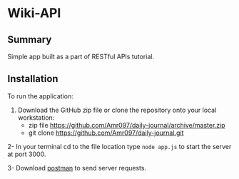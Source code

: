 # Wiki-API

## Summary

Simple app built as a part of RESTful APIs tutorial.

## Installation

To run the application:

 1. Download the GitHub zip file or clone the repository onto your local workstation:
    - zip file https://github.com/Amr097/daily-journal/archive/master.zip
    - git clone https://github.com/Amr097/daily-journal.git
    
2- In your terminal cd to the file location type `node app.js` to start the server at port 3000.

3- Download [postman](https://www.postman.com/downloads/) to send server requests.

